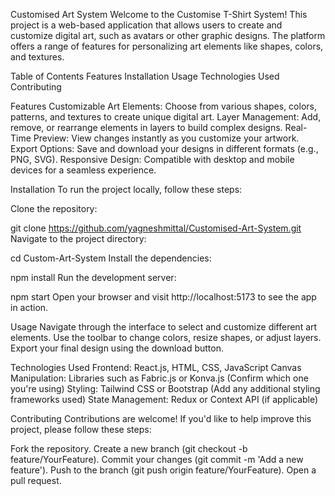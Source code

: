 Customised Art System
Welcome to the Customise T-Shirt System! This project is a web-based application that allows users to create and customize digital art, such as avatars or other graphic designs. The platform offers a range of features for personalizing art elements like shapes, colors, and textures.

Table of Contents
Features
Installation
Usage
Technologies Used
Contributing

Features
Customizable Art Elements: Choose from various shapes, colors, patterns, and textures to create unique digital art.
Layer Management: Add, remove, or rearrange elements in layers to build complex designs.
Real-Time Preview: View changes instantly as you customize your artwork.
Export Options: Save and download your designs in different formats (e.g., PNG, SVG).
Responsive Design: Compatible with desktop and mobile devices for a seamless experience.

Installation
To run the project locally, follow these steps:

Clone the repository:

git clone https://github.com/yagneshmittal/Customised-Art-System.git
Navigate to the project directory:

cd Custom-Art-System
Install the dependencies:

npm install
Run the development server:

npm start
Open your browser and visit http://localhost:5173 to see the app in action.

Usage
Navigate through the interface to select and customize different art elements.
Use the toolbar to change colors, resize shapes, or adjust layers.
Export your final design using the download button.

Technologies Used
Frontend: React.js, HTML, CSS, JavaScript
Canvas Manipulation: Libraries such as Fabric.js or Konva.js (Confirm which one you're using)
Styling: Tailwind CSS or Bootstrap (Add any additional styling frameworks used)
State Management: Redux or Context API (if applicable)

Contributing
Contributions are welcome! If you'd like to help improve this project, please follow these steps:

Fork the repository.
Create a new branch (git checkout -b feature/YourFeature).
Commit your changes (git commit -m 'Add a new feature').
Push to the branch (git push origin feature/YourFeature).
Open a pull request.
